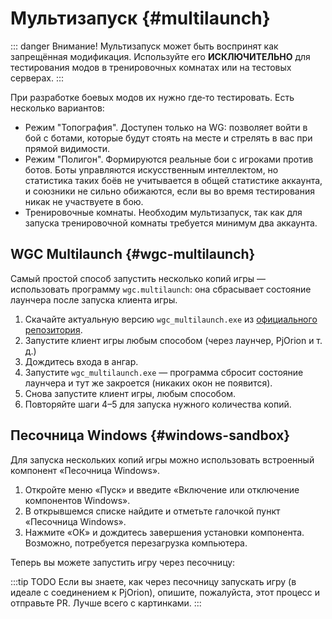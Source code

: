 # Мультизапуск {#multilaunch}

::: danger Внимание!
Мультизапуск может быть воспринят как запрещённая модификация. Используйте его **ИСКЛЮЧИТЕЛЬНО** для тестирования модов в тренировочных комнатах или на тестовых серверах.
:::

При разработке боевых модов их нужно где‑то тестировать. Есть несколько вариантов:
- Режим "Топография". Доступен только на WG: позволяет войти в бой с ботами, которые будут стоять на месте и стрелять в вас при прямой видимости.
- Режим "Полигон". Формируются реальные бои с игроками против ботов. Боты управляются искусственным интеллектом, но статистика таких боёв не учитывается в общей статистике аккаунта, и союзники не сильно обижаются, если вы во время тестирования никак не участвуете в бою.
- Тренировочные комнаты. Необходим мультизапуск, так как для запуска тренировочной комнаты требуется минимум два аккаунта.

## WGC Multilaunch {#wgc-multilaunch}
Самый простой способ запустить несколько копий игры — использовать программу `wgc.multilaunch`: она сбрасывает состояние лаунчера после запуска клиента игры.
1. Скачайте актуальную версию `wgc_multilaunch.exe` из [официального репозитория](https://gitlab.com/openwg/wgc.multilaunch/-/releases).
2. Запустите клиент игры любым способом (через лаунчер, PjOrion и т. д.)
3. Дождитесь входа в ангар.
4. Запустите `wgc_multilaunch.exe` — программа сбросит состояние лаунчера и тут же закроется (никаких окон не появится).
5. Снова запустите клиент игры, любым способом.
6. Повторяйте шаги 4–5 для запуска нужного количества копий.

## Песочница Windows {#windows-sandbox}

Для запуска нескольких копий игры можно использовать встроенный компонент «Песочница Windows».
1. Откройте меню «Пуск» и введите «Включение или отключение компонентов Windows».
2. В открывшемся списке найдите и отметьте галочкой пункт «Песочница Windows».
3. Нажмите «ОК» и дождитесь завершения установки компонента. Возможно, потребуется перезагрузка компьютера.

Теперь вы можете запустить игру через песочницу:

:::tip TODO
Если вы знаете, как через песочницу запускать игру (в идеале с соединением к PjOrion), опишите, пожалуйста, этот процесс и отправьте PR. Лучше всего с картинками.
:::
